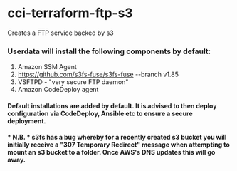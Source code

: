 # cci-terraform-ftp-s3
Creates a FTP service backed by s3

### Userdata will install the following components by default:
1. Amazon SSM Agent
2. https://github.com/s3fs-fuse/s3fs-fuse --branch v1.85
3. VSFTPD - "very secure FTP daemon"
4. Amazon CodeDeploy agent

#### Default installations are added by default. It is advised to then deploy configuration via CodeDeploy, Ansible etc to ensure a secure deployment. 

#### * N.B. * s3fs has a bug whereby for a recently created s3 bucket you will initially receive a "307 Temporary Redirect" message when attempting to mount an s3 bucket to a folder. Once AWS's DNS updates this will go away.
